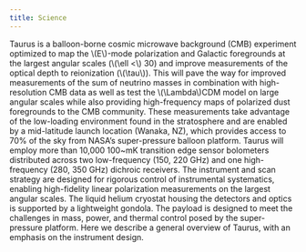 ```yaml
---
title: Science
---
```

Taurus is a balloon-borne cosmic microwave background (CMB) experiment optimized to map the \\(E\\)-mode polarization and Galactic foregrounds at the largest angular scales (\\(\ell <\\) 30) and improve measurements of the optical depth to reionization (\\(\tau\\)). This will pave the way for improved measurements of the sum of neutrino masses in combination with high-resolution CMB data as well as test the \\(\Lambda\\)CDM model on large angular scales while also providing high-frequency maps of polarized dust foregrounds to the CMB community. These measurements take advantage of the low-loading environment found in the stratosphere and are enabled by a mid-latitude launch location (Wanaka, NZ), which provides access to 70\% of the sky from NASA’s super-pressure balloon platform. Taurus will employ more than 10,000 100~mK transition edge sensor bolometers distributed across two low-frequency (150, 220 GHz) and one high-frequency (280, 350 GHz) dichroic receivers. The instrument and scan strategy are designed for rigorous control of instrumental systematics, enabling high-fidelity linear polarization measurements on the largest angular scales. The liquid helium cryostat housing the detectors and optics is supported by a lightweight gondola. The payload is designed to meet the challenges in mass, power, and thermal control posed by the super-pressure platform. Here we describe a general overview of Taurus, with an emphasis on the instrument design. 